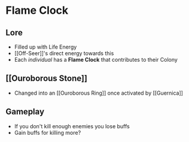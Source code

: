 # Flame Clock
## Lore
- Filled up with Life Energy
- [[Off-Seer]]'s direct energy towards this
- Each *individual* has a **Flame Clock** that contributes to their Colony
## [[Ouroborous Stone]]
- Changed into an [[Ouroborous Ring]] once activated by [[Guernica]]

## Gameplay
- If you don't kill enough enemies you lose buffs
- Gain buffs for killing more?